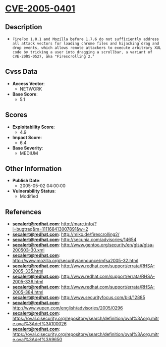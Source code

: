 
# [CVE-2005-0401](https://cve.mitre.org/cgi-bin/cvename.cgi?name=CVE-2005-0401)

## Description

- `FireFox 1.0.1 and Mozilla before 1.7.6 do not sufficiently address all attack vectors for loading chrome files and hijacking drag and drop events, which allows remote attackers to execute arbitrary XUL code by tricking a user into dragging a scrollbar, a variant of CVE-2005-0527, aka "Firescrolling 2."`

## Cvss Data

- **Access Vector**:
  - NETWORK
- **Base Score**:
  - 5.1

## Scores

- **Exploitability Score**:
  - 4.9
- **Impact Score**:
  - 6.4
- **Base Severity**:
  - MEDIUM

## Other Information

- **Publish Date**:
  - 2005-05-02 04:00:00
- **Vulnerability Status**:
  - Modified

## References

- **secalert@redhat.com**: http://marc.info/?l=bugtraq&m=111168413007891&w=2
- **secalert@redhat.com**: http://mikx.de/firescrolling2/
- **secalert@redhat.com**: http://secunia.com/advisories/14654
- **secalert@redhat.com**: http://www.gentoo.org/security/en/glsa/glsa-200503-30.xml
- **secalert@redhat.com**: http://www.mozilla.org/security/announce/mfsa2005-32.html
- **secalert@redhat.com**: http://www.redhat.com/support/errata/RHSA-2005-335.html
- **secalert@redhat.com**: http://www.redhat.com/support/errata/RHSA-2005-336.html
- **secalert@redhat.com**: http://www.redhat.com/support/errata/RHSA-2005-384.html
- **secalert@redhat.com**: http://www.securityfocus.com/bid/12885
- **secalert@redhat.com**: http://www.vupen.com/english/advisories/2005/0296
- **secalert@redhat.com**: https://oval.cisecurity.org/repository/search/definition/oval%3Aorg.mitre.oval%3Adef%3A100026
- **secalert@redhat.com**: https://oval.cisecurity.org/repository/search/definition/oval%3Aorg.mitre.oval%3Adef%3A9650
